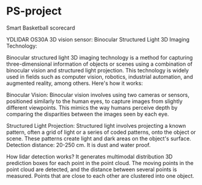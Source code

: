 # PS-project
Smart Basketball scorecard

YDLIDAR OS30A 3D vision sensor:
Binocular Structured Light 3D Imaging Technology:

Binocular structured light 3D imaging technology is a method for capturing three-dimensional information of objects or scenes using a combination of binocular vision and structured light projection. This technology is widely used in fields such as computer vision, robotics, industrial automation, and augmented reality, among others. Here's how it works:

Binocular Vision: Binocular vision involves using two cameras or sensors, positioned similarly to the human eyes, to capture images from slightly different viewpoints. This mimics the way humans perceive depth by comparing the disparities between the images seen by each eye.

Structured Light Projection: Structured light involves projecting a known pattern, often a grid of light or a series of coded patterns, onto the object or scene. These patterns create light and dark areas on the object's surface.
Detection distance: 20-250 cm. It is dust and water proof. 

How lidar detection works?
It generates multimodal distribution 3D prediction boxes for each point in the point cloud. The moving points in the point cloud are detected, and the distance between several points is measured. Points that are close to each other are clustered into one object.
